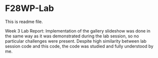 # F28WP-Lab
This is readme file.

Week 3 Lab Report:
Implementation of the gallery slideshow was done in the same way as it was demonstrated during the lab session, so no particular challenges were present. Despite high similarity between lab session code and this code, the code was studied and fully understood by me.
